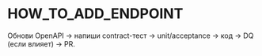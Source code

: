 # HOW_TO_ADD_ENDPOINT
Обнови OpenAPI → напиши contract-тест → unit/acceptance → код → DQ (если влияет) → PR.
